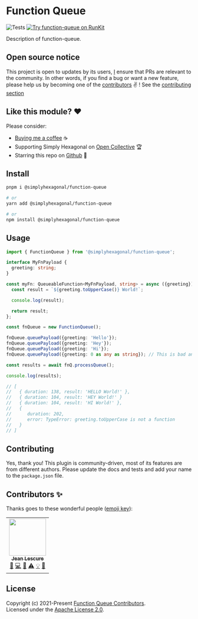 # Function Queue
![Tests](https://github.com/simplyhexagonal/function-queue/workflows/tests/badge.svg)
[![Try function-queue on RunKit](https://badge.runkitcdn.com/@simplyhexagonal/function-queue.svg)](https://npm.runkit.com/@simplyhexagonal/function-queue)

Description of function-queue.

## Open source notice

This project is open to updates by its users, [I](https://github.com/jeanlescure) ensure that PRs are relevant to the community.
In other words, if you find a bug or want a new feature, please help us by becoming one of the
[contributors](#contributors-) ✌️ ! See the [contributing section](#contributing)

## Like this module? ❤

Please consider:

- [Buying me a coffee](https://www.buymeacoffee.com/jeanlescure) ☕
- Supporting Simply Hexagonal on [Open Collective](https://opencollective.com/simplyhexagonal) 🏆
- Starring this repo on [Github](https://github.com/simplyhexagonal/function-queue) 🌟

## Install

```sh
pnpm i @simplyhexagonal/function-queue

# or
yarn add @simplyhexagonal/function-queue

# or
npm install @simplyhexagonal/function-queue
```

## Usage

```ts
import { FunctionQueue } from '@simplyhexagonal/function-queue';

interface MyFnPayload {
  greeting: string;
}

const myFn: QueueableFunction<MyFnPayload, string> = async ({greeting}) => {
  const result = `${greeting.toUpperCase()} World!`;

  console.log(result);

  return result;
};

const fnQueue = new FunctionQueue();

fnQueue.queuePayload({greeting: 'Hello'});
fnQueue.queuePayload({greeting: 'Hey'});
fnQueue.queuePayload({greeting: 'Hi'});
fnQueue.queuePayload({greeting: 0 as any as string}); // This is bad and would obviously fail at runtime

const results = await fnQ.processQueue();

console.log(results);

// [
//   { duration: 138, result: 'HELLO World!' },
//   { duration: 104, result: 'HEY World!' }
//   { duration: 104, result: 'HI World!' },
//   {
//      duration: 202,
//      error: TypeError: greeting.toUpperCase is not a function
//   }
// ]
```

## Contributing

Yes, thank you! This plugin is community-driven, most of its features are from different authors.
Please update the docs and tests and add your name to the `package.json` file.

## Contributors ✨

Thanks goes to these wonderful people ([emoji key](https://allcontributors.org/docs/en/emoji-key)):

<!-- ALL-CONTRIBUTORS-LIST:START - Do not remove or modify this section -->
<!-- prettier-ignore-start -->
<!-- markdownlint-disable -->
<table>
  <tr>
    <td align="center"><a href="https://jeanlescure.cr"><img src="https://avatars2.githubusercontent.com/u/3330339?v=4" width="100px;" alt=""/><br /><sub><b>Jean Lescure</b></sub></a><br /><a href="#maintenance-jeanlescure" title="Maintenance">🚧</a> <a href="https://github.com/simplyhexagonal/function-queue/commits?author=jeanlescure" title="Code">💻</a> <a href="#userTesting-jeanlescure" title="User Testing">📓</a> <a href="https://github.com/simplyhexagonal/function-queue/commits?author=jeanlescure" title="Tests">⚠️</a> <a href="#example-jeanlescure" title="Examples">💡</a> <a href="https://github.com/simplyhexagonal/function-queue/commits?author=jeanlescure" title="Documentation">📖</a></td>
</table>

<!-- markdownlint-enable -->
<!-- prettier-ignore-end -->
<!-- ALL-CONTRIBUTORS-LIST:END -->
## License

Copyright (c) 2021-Present [Function Queue Contributors](https://github.com/simplyhexagonal/function-queue/#contributors-).<br/>
Licensed under the [Apache License 2.0](https://www.apache.org/licenses/LICENSE-2.0).
